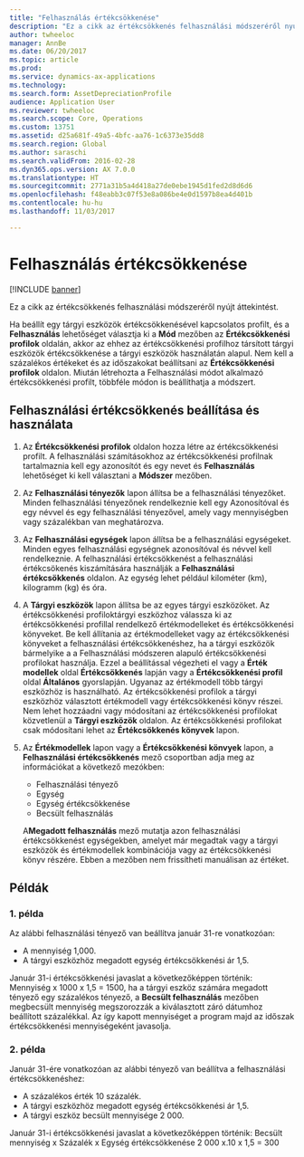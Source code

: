 ```yaml
---
title: "Felhasználás értékcsökkenése"
description: "Ez a cikk az értékcsökkenés felhasználási módszeréről nyújt áttekintést."
author: twheeloc
manager: AnnBe
ms.date: 06/20/2017
ms.topic: article
ms.prod: 
ms.service: dynamics-ax-applications
ms.technology: 
ms.search.form: AssetDepreciationProfile
audience: Application User
ms.reviewer: twheeloc
ms.search.scope: Core, Operations
ms.custom: 13751
ms.assetid: d25a681f-49a5-4bfc-aa76-1c6373e35dd8
ms.search.region: Global
ms.author: saraschi
ms.search.validFrom: 2016-02-28
ms.dyn365.ops.version: AX 7.0.0
ms.translationtype: HT
ms.sourcegitcommit: 2771a31b5a4d418a27de0ebe1945d1fed2d8d6d6
ms.openlocfilehash: f48eabb3c07f53e8a086be4e0d1597b8ea4d401b
ms.contentlocale: hu-hu
ms.lasthandoff: 11/03/2017

---
```


# <a name="consumption-depreciation"></a>Felhasználás értékcsökkenése

[!INCLUDE [banner](../includes/banner.md)]

Ez a cikk az értékcsökkenés felhasználási módszeréről nyújt áttekintést.

Ha beállít egy tárgyi eszközök értékcsökkenésével kapcsolatos profilt, és a **Felhasználás** lehetőséget választja ki a **Mód** mezőben az **Értékcsökkenési profilok** oldalán, akkor az ehhez az értékcsökkenési profilhoz társított tárgyi eszközök értékcsökkenése a tárgyi eszközök használatán alapul. Nem kell a százalékos értékeket és az időszakokat beállítsani az **Értékcsökkenési profilok** oldalon. Miután létrehozta a Felhasználási módot alkalmazó értékcsökkenési profilt, többféle módon is beállíthatja a módszert.

## <a name="set-up-and-use-consumption-depreciation"></a>Felhasználási értékcsökkenés beállítása és használata
1.  Az **Értékcsökkenési profilok** oldalon hozza létre az értékcsökkenési profilt. A felhasználási számításokhoz az értékcsökkenési profilnak tartalmaznia kell egy azonosítót és egy nevet és **Felhasználás** lehetőséget ki kell választani a **Módszer** mezőben.
2.  Az **Felhasználási tényezők** lapon állítsa be a felhasználási tényezőket. Minden felhasználási tényezőnek rendelkeznie kell egy Azonosítóval és egy névvel és egy felhasználási tényezővel, amely vagy mennyiségben vagy százalékban van meghatározva.
3.  Az **Felhasználási egységek** lapon állítsa be a felhasználási egységeket. Minden egyes felhasználási egységnek azonosítóval és névvel kell rendelkeznie. A felhasználási értékcsökkenést a felhasználási értékcsökenés kiszámítására használják a **Felhasználási értékcsökkenés** oldalon. Az egység lehet például kilométer (km), kilogramm (kg) és óra.
4.  A **Tárgyi eszközök** lapon állítsa be az egyes tárgyi eszközöket. Az értékcsökkenési profiloktárgyi eszközhoz válassza ki az értékcsökkenési profillal rendelkező értékmodelleket és értékcsökkenési könyveket. Be kell állítania az értékmodelleket vagy az értékcsökkenési könyveket a felhasználási értékcsökkenéshez, ha a tárgyi eszközök bármelyike a a Felhasználási módszeren alapuló értékcsökkenési profilokat használja. Ezzel a beállítással végezheti el vagy a **Érték modellek** oldal **Értékcsökkenés** lapján vagy a **Értékcsökkenési profil** oldal **Általános** gyorslapján. Ugyanaz az értékmodell több tárgyi eszközhöz is használható. Az értékcsökkenési profilok a tárgyi eszközhöz választott értékmodell vagy értékcsökkenési könyv részei. Nem lehet hozzáadni vagy módosítani az értékcsökkenési profilokat közvetlenül a **Tárgyi eszközök** oldalon. Az értékcsökkenési profilokat csak módosítani lehet az **Értékcsökkenés könyvek** lapon.
5.  Az **Értékmodellek** lapon vagy a **Értékcsökkenési könvyek** lapon, a **Felhasználási értékcsökkenés** mező csoportban adja meg az információkat a következő mezókben:
    -   Felhasználási tényező
    -   Egység
    -   Egység értékcsökkenése
    -   Becsült felhasználás

    A**Megadott felhasználás** mező mutatja azon felhasználási értékcsökkenést egységekben, amelyet már megadtak vagy a tárgyi eszközök és értékmodellek kombinációja vagy az értékcsökkenési könyv részére. Ebben a mezőben nem frissítheti manuálisan az értéket.

## <a name="examples"></a>Példák
### <a name="example-1"></a>1. példa

Az alábbi felhasználási tényező van beállítva január 31-re vonatkozóan:

-   A mennyiség 1,000.
-   A tárgyi eszközhöz megadott egység értékcsökkenési ár 1,5.

Január 31-i értékcsökkenési javaslat a következőképpen történik: Mennyiség x 1000 x 1,5 = 1500, ha a tárgyi eszköz számára megadott tényező egy százalékos tényező, a **Becsült felhasználás** mezőben megbecsült mennyiség megszorozzák a kiválasztott záró dátumhoz beállított százalékkal. Az így kapott mennyiséget a program majd az időszak értékcsökkenési mennyiségeként javasolja.

### <a name="example-2"></a>2. példa

Január 31-ére vonatkozóan az alábbi tényező van beállítva a felhasználási értékcsökkenéshez:

-   A százalékos érték 10 százalék.
-   A tárgyi eszközhöz megadott egység értékcsökkenési ár 1,5.
-   A tárgyi eszköz becsült mennyisége 2 000.

Január 31-i értékcsökkenési javaslat a következőképpen történik: Becsült mennyiség x Százalék x Egység értékcsökkenése 2 000 x.10 x 1,5 = 300




